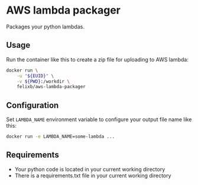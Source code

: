 # AWS lambda packager 

Packages your python lambdas.

## Usage

Run the container like this to create a zip file for uploading to AWS lambda:

```bash
docker run \
    -u "${EUID}" \
    -v ${PWD}:/workdir \
    felixb/aws-lambda-packager
```

## Configuration

Set `LAMBDA_NAME` environment variable to configure your output file name like this:

```bash
docker run -e LAMBDA_NAME=some-lambda ...
```

## Requirements

* Your python code is located in your current working directory
* There is a requirements.txt file in your current working directory
 